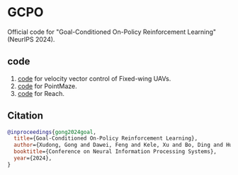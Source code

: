 # GCPO

Official code for "Goal-Conditioned On-Policy Reinforcement Learning" (NeurIPS 2024).

## code

1. [code](https://github.com/GongXudong/GCPO/blob/main/vvc) for velocity vector control of Fixed-wing UAVs.
2. [code](https://github.com/GongXudong/GCPO/tree/main/pointmaze) for PointMaze.
3. [code](https://github.com/GongXudong/GCPO/tree/main/reach) for Reach.

## Citation

```bibtex
@inproceedings{gong2024goal,
  title={Goal-Conditioned On-Policy Reinforcement Learning},
  author={Xudong, Gong and Dawei, Feng and Kele, Xu and Bo, Ding and Huaimin, Wang},
  booktitle={Conference on Neural Information Processing Systems},
  year={2024},
}
```
